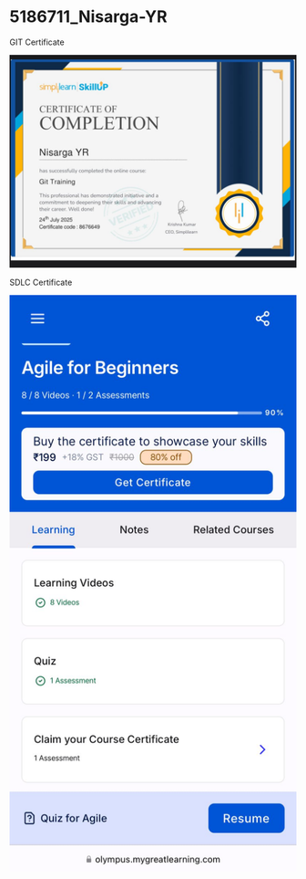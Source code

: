 # 5186711_Nisarga-YR

GIT Certificate

![GIT Certificate](https://github.com/nisargayr/5186711_Nisarga-YR/blob/main/GIT/GIT_Certificate.jpg)

SDLC Certificate

![SDLC Certificate](https://github.com/nisargayr/5186711_Nisarga-YR/blob/main/SDLC/SDLC_Certificate.jpg)
